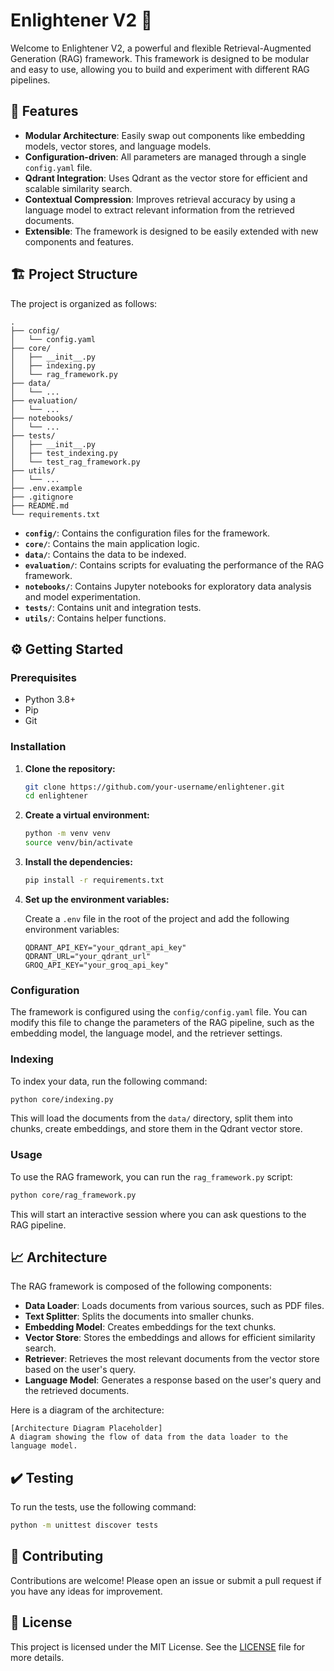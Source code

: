 # Enlightener V2 :milky_way:

Welcome to Enlightener V2, a powerful and flexible Retrieval-Augmented Generation (RAG) framework. This framework is designed to be modular and easy to use, allowing you to build and experiment with different RAG pipelines.

## :rocket: Features

- **Modular Architecture**: Easily swap out components like embedding models, vector stores, and language models.
- **Configuration-driven**: All parameters are managed through a single `config.yaml` file.
- **Qdrant Integration**: Uses Qdrant as the vector store for efficient and scalable similarity search.
- **Contextual Compression**: Improves retrieval accuracy by using a language model to extract relevant information from the retrieved documents.
- **Extensible**: The framework is designed to be easily extended with new components and features.

## :building_construction: Project Structure

The project is organized as follows:

```
.
├── config/
│   └── config.yaml
├── core/
│   ├── __init__.py
│   ├── indexing.py
│   └── rag_framework.py
├── data/
│   └── ...
├── evaluation/
│   └── ...
├── notebooks/
│   └── ...
├── tests/
│   ├── __init__.py
│   ├── test_indexing.py
│   └── test_rag_framework.py
├── utils/
│   └── ...
├── .env.example
├── .gitignore
├── README.md
└── requirements.txt
```

- **`config/`**: Contains the configuration files for the framework.
- **`core/`**: Contains the main application logic.
- **`data/`**: Contains the data to be indexed.
- **`evaluation/`**: Contains scripts for evaluating the performance of the RAG framework.
- **`notebooks/`**: Contains Jupyter notebooks for exploratory data analysis and model experimentation.
- **`tests/`**: Contains unit and integration tests.
- **`utils/`**: Contains helper functions.

## :gear: Getting Started

### Prerequisites

- Python 3.8+
- Pip
- Git

### Installation

1. **Clone the repository:**

   ```bash
   git clone https://github.com/your-username/enlightener.git
   cd enlightener
   ```

2. **Create a virtual environment:**

   ```bash
   python -m venv venv
   source venv/bin/activate
   ```

3. **Install the dependencies:**

   ```bash
   pip install -r requirements.txt
   ```

4. **Set up the environment variables:**

   Create a `.env` file in the root of the project and add the following environment variables:

   ```
   QDRANT_API_KEY="your_qdrant_api_key"
   QDRANT_URL="your_qdrant_url"
   GROQ_API_KEY="your_groq_api_key"
   ```

### Configuration

The framework is configured using the `config/config.yaml` file. You can modify this file to change the parameters of the RAG pipeline, such as the embedding model, the language model, and the retriever settings.

### Indexing

To index your data, run the following command:

```bash
python core/indexing.py
```

This will load the documents from the `data/` directory, split them into chunks, create embeddings, and store them in the Qdrant vector store.

### Usage

To use the RAG framework, you can run the `rag_framework.py` script:

```bash
python core/rag_framework.py
```

This will start an interactive session where you can ask questions to the RAG pipeline.

## :chart_with_upwards_trend: Architecture

The RAG framework is composed of the following components:

- **Data Loader**: Loads documents from various sources, such as PDF files.
- **Text Splitter**: Splits the documents into smaller chunks.
- **Embedding Model**: Creates embeddings for the text chunks.
- **Vector Store**: Stores the embeddings and allows for efficient similarity search.
- **Retriever**: Retrieves the most relevant documents from the vector store based on the user's query.
- **Language Model**: Generates a response based on the user's query and the retrieved documents.

Here is a diagram of the architecture:

```
[Architecture Diagram Placeholder]
A diagram showing the flow of data from the data loader to the language model.
```

## :heavy_check_mark: Testing

To run the tests, use the following command:

```bash
python -m unittest discover tests
```

## :handshake: Contributing

Contributions are welcome! Please open an issue or submit a pull request if you have any ideas for improvement.

## :scroll: License

This project is licensed under the MIT License. See the [LICENSE](LICENSE) file for more details.
